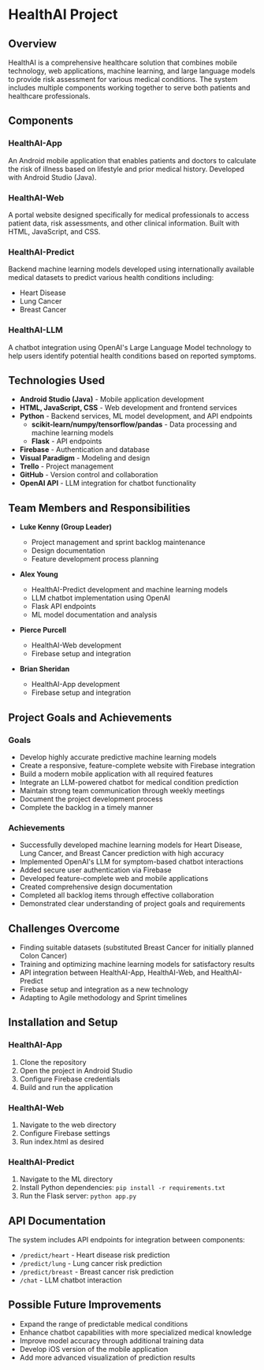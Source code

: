 # HealthAI Project

## Overview
HealthAI is a comprehensive healthcare solution that combines mobile technology, web applications, machine learning, and large language models to provide risk assessment for various medical conditions. The system includes multiple components working together to serve both patients and healthcare professionals.

## Components

### HealthAI-App
An Android mobile application that enables patients and doctors to calculate the risk of illness based on lifestyle and prior medical history. Developed with Android Studio (Java).

### HealthAI-Web
A portal website designed specifically for medical professionals to access patient data, risk assessments, and other clinical information. Built with HTML, JavaScript, and CSS.

### HealthAI-Predict
Backend machine learning models developed using internationally available medical datasets to predict various health conditions including:
- Heart Disease
- Lung Cancer 
- Breast Cancer

### HealthAI-LLM
A chatbot integration using OpenAI's Large Language Model technology to help users identify potential health conditions based on reported symptoms.

## Technologies Used
- **Android Studio (Java)** - Mobile application development
- **HTML, JavaScript, CSS** - Web development and frontend services
- **Python** - Backend services, ML model development, and API endpoints
  - **scikit-learn/numpy/tensorflow/pandas** - Data processing and machine learning models
  - **Flask** - API endpoints
- **Firebase** - Authentication and database
- **Visual Paradigm** - Modeling and design
- **Trello** - Project management
- **GitHub** - Version control and collaboration
- **OpenAI API** - LLM integration for chatbot functionality

## Team Members and Responsibilities

- **Luke Kenny (Group Leader)**
  - Project management and sprint backlog maintenance
  - Design documentation
  - Feature development process planning

- **Alex Young**
  - HealthAI-Predict development and machine learning models
  - LLM chatbot implementation using OpenAI
  - Flask API endpoints
  - ML model documentation and analysis

- **Pierce Purcell**
  - HealthAI-Web development
  - Firebase setup and integration

- **Brian Sheridan**
  - HealthAI-App development
  - Firebase setup and integration

## Project Goals and Achievements

### Goals
- Develop highly accurate predictive machine learning models
- Create a responsive, feature-complete website with Firebase integration
- Build a modern mobile application with all required features
- Integrate an LLM-powered chatbot for medical condition prediction
- Maintain strong team communication through weekly meetings
- Document the project development process
- Complete the backlog in a timely manner

### Achievements
- Successfully developed machine learning models for Heart Disease, Lung Cancer, and Breast Cancer prediction with high accuracy
- Implemented OpenAI's LLM for symptom-based chatbot interactions
- Added secure user authentication via Firebase
- Developed feature-complete web and mobile applications
- Created comprehensive design documentation
- Completed all backlog items through effective collaboration
- Demonstrated clear understanding of project goals and requirements

## Challenges Overcome
- Finding suitable datasets (substituted Breast Cancer for initially planned Colon Cancer)
- Training and optimizing machine learning models for satisfactory results
- API integration between HealthAI-App, HealthAI-Web, and HealthAI-Predict
- Firebase setup and integration as a new technology
- Adapting to Agile methodology and Sprint timelines

## Installation and Setup

### HealthAI-App
1. Clone the repository
2. Open the project in Android Studio
3. Configure Firebase credentials
4. Build and run the application

### HealthAI-Web
1. Navigate to the web directory
2. Configure Firebase settings
3. Run index.html as desired 

### HealthAI-Predict
1. Navigate to the ML directory
2. Install Python dependencies: `pip install -r requirements.txt`
3. Run the Flask server: `python app.py`

## API Documentation
The system includes API endpoints for integration between components:

- `/predict/heart` - Heart disease risk prediction
- `/predict/lung` - Lung cancer risk prediction
- `/predict/breast` - Breast cancer risk prediction
- `/chat` - LLM chatbot interaction

## Possible Future Improvements
- Expand the range of predictable medical conditions
- Enhance chatbot capabilities with more specialized medical knowledge
- Improve model accuracy through additional training data
- Develop iOS version of the mobile application
- Add more advanced visualization of prediction results
